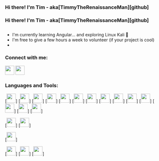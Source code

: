 ### Hi there! I'm Tim - aka[TimmyTheRenaissanceMan][github]


### Hi there! I'm Tim - aka[TimmyTheRenaissanceMan][github]

## 
- I'm currently learning Angular... and exploring Linux Kali 🤫
- I'm free to give a few hours a week to volunteer (if your project is cool)
- 

### Connect with me:

[<img width="30px" src="https://img.icons8.com/ios-glyphs/344/4a90e2/twitter--v1.png" />][twitter]
[<img width="30px" src="https://img.icons8.com/fluency/344/4a90e2/instagram-new.png" />][instagram]


### Languages and Tools:
[<img width="30px" src="" />]
[<img width="30px" src="https://img.icons8.com/color/344/html-5--v1.png" />]
[<img width="30px" src="https://img.icons8.com/color/344/css3.png" />]
[<img width="30px" src="https://img.icons8.com/color/344/sass.png" />]
[<img width="30px" src="https://img.icons8.com/color/344/javascript--v1.png" />]
[<img width="30px" src="https://img.icons8.com/ios-filled/344/4a90e2/typescript.png" />]
[<img width="30px" src="https://img.icons8.com/plasticine/344/react.png" />]
[<img width="30px" src="https://img.icons8.com/color/344/nodejs.png" />]
[<img width="30px" src="https://img.icons8.com/color/344/python--v1.png" />]
[<img width="30px" src="https://img.icons8.com/fluency/344/selenium-test-automation.png" />]
[<img width="30px" src="https://img.icons8.com/ios/344/flask.png" />]
[<img width="30px" src="https://img.icons8.com/color/344/django.png" />]
[<img width="30px" src="https://cdn.iconscout.com/icon/free/png-256/mongodb-226029.png" />]
[<img width="30px" src="https://img.icons8.com/color/452/mysql-logo.png" />]

[<img width="30px" src="https://img.icons8.com/color/344/git.png" />]
[<img width="30px" src="https://img.icons8.com/ios-glyphs/344/github.png" />]

[<img width="30px" src="https://img.icons8.com/ios-filled/344/console.png" />]

[<img width="30px" src="https://cdn.iconscout.com/icon/free/png-256/atom-134-226073.png" />]
[<img width="30px" src="https://img.icons8.com/ios-filled/344/4a90e2/visual-studio.png" />]
[<img width="30px" src="https://img.icons8.com/color/344/4a90e2/pycharm.png" />]



[twitter]: https://twitter.com/TimurAkhmetov6
[instagram]: https://www.instagram.com/timurakhmetov/
